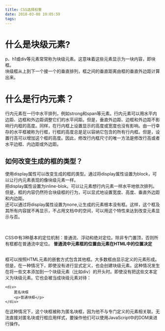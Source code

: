 ```yaml
---
title: CSS选择权重
date: 2018-03-08 19:05:59
tags:
---
```

# 什么是块级元素?

p、h1或div等元素常常称为块级元素。这意味着这些元素显示为一块内容，即块框。<br>
块级框从上到下一个接一个的垂直排列，框之间的垂直距离由框的垂直外边距计算出来。

# 什么是行内元素？

行内元素在一行中水平排列，例如strong和span等元素。行内元素可以用水平内边距、边框和外边距调整它们的水平间距。但是，垂直外边距、边框和外边距不影响行内框的高度。同样，在行内框上设置显示的高度或宽度也没有影响。由一行幸存的水平框被称为行框，行框的高度总是足以容纳它包含的所有行内框。但是，设置行高可以增加这个框的高度。因此，修改行内框尺寸的唯一方法是修改行高或者水平边框、内边距或外边距。

## 如何改变生成的框的类型？

使用display属性可以改变生成的框的类型。通过将display属性设置为block，可以让行内元素表现的像块级元素一样。<br>
把display属性设置为inline-blok。可以让元素想行内元素一样水平地依次排列。但是，框的内容仍然符合块级框的行为，可以显式地设置宽度、高度、垂直外边距和内边距。<br>
还可以通过将display属性设置为none,让生成的元素根本没有框。这样，这个框及其所有内容就不再显示，不占用文档中的空间，可以用这个特性来达到改变元素显示与否。

<br><br>
CSS中有3种基本的定位机制：普通流、浮动和绝对定位。除非专门置顶，否则所有框都在普通流中定位。 **普通流中元素框的位置由元素在HTML中的位置决定**

<br>
框可以按照HTML元素的嵌套方式包含其他框。大多数框由显示定义的元素形成。但是，在一种情况下，即使没有进行显式定义，也会创建块级元素。这种情况发生在将一些文本添加到一个块级元素（比如div）的开头时。即使没有把这些文本定义为块级元素。它也会被当成块级元素对待：

```
<div>
    匿名块框
    <p>普通块框</p>
</div>
```

在这种情况下，这个块框被称为匿名块框，因为他不与专门定义的元素相关联。无法直接对匿名块或行框应用样式，要操作他们可以使用JavaScript中的DOM来进行操作。
